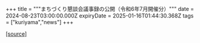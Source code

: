 +++
title = """まちづくり懇談会議事録の公開（令和6年7月開催分）"""
date = 2024-08-23T03:00:00.000Z
expiryDate = 2025-01-16T01:44:30.368Z
tags = ["kuriyama","news"]
+++


[[source]](https://www.town.kuriyama.hokkaido.jp/site/matikon/28533.html)
